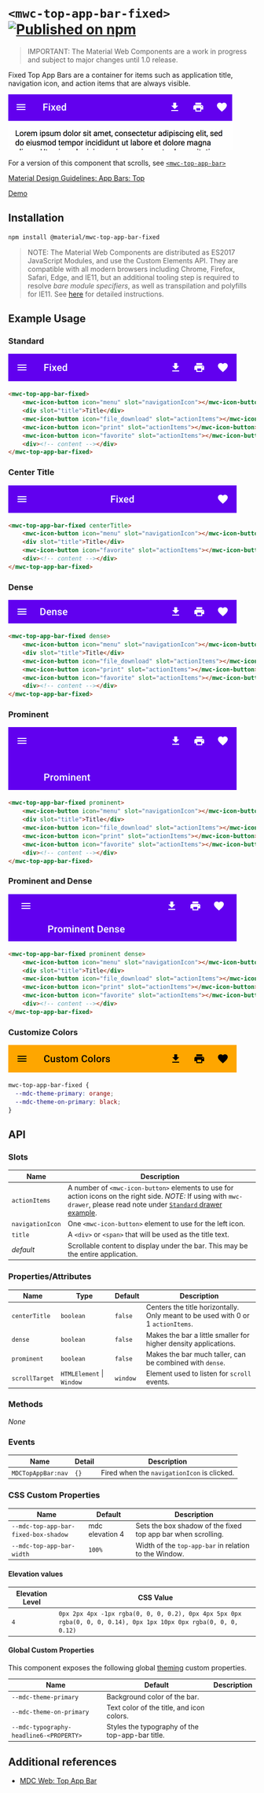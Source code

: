 # `<mwc-top-app-bar-fixed>` [![Published on npm](https://img.shields.io/npm/v/@material/mwc-top-app-bar-fixed.svg)](https://www.npmjs.com/package/@material/mwc-top-app-bar-fixed)

> IMPORTANT: The Material Web Components are a work in progress and subject to
> major changes until 1.0 release.

Fixed Top App Bars are a container for items such as application title, navigation icon, and action items that are always visible.

![](images/fixed.gif)

For a version of this component that scrolls, see [`<mwc-top-app-bar>`](https://github.com/material-components/material-components-web-components/tree/master/packages/top-app-bar)

[Material Design Guidelines: App Bars: Top](https://material.io/design/components/app-bars-top.html)

[Demo](https://material-components.github.io/material-components-web-components/demos/top-app-bar-fixed/)

## Installation

```sh
npm install @material/mwc-top-app-bar-fixed
```

> NOTE: The Material Web Components are distributed as ES2017 JavaScript
> Modules, and use the Custom Elements API. They are compatible with all modern
> browsers including Chrome, Firefox, Safari, Edge, and IE11, but an additional
> tooling step is required to resolve *bare module specifiers*, as well as
> transpilation and polyfills for IE11. See
> [here](https://github.com/material-components/material-components-web-components#quick-start)
> for detailed instructions.

## Example Usage

### Standard

<img src="images/standard.png" height="56px">

```html
<mwc-top-app-bar-fixed>
    <mwc-icon-button icon="menu" slot="navigationIcon"></mwc-icon-button>
    <div slot="title">Title</div>
    <mwc-icon-button icon="file_download" slot="actionItems"></mwc-icon-button>
    <mwc-icon-button icon="print" slot="actionItems"></mwc-icon-button>
    <mwc-icon-button icon="favorite" slot="actionItems"></mwc-icon-button>
    <div><!-- content --></div>
</mwc-top-app-bar-fixed>
```

### Center Title

<img src="images/center_title.png" height="56px">

```html
<mwc-top-app-bar-fixed centerTitle>
    <mwc-icon-button icon="menu" slot="navigationIcon"></mwc-icon-button>
    <div slot="title">Title</div>
    <mwc-icon-button icon="favorite" slot="actionItems"></mwc-icon-button>
    <div><!-- content --></div>
</mwc-top-app-bar-fixed>
```

### Dense

<img src="images/dense.png" height="48px">

```html
<mwc-top-app-bar-fixed dense>
    <mwc-icon-button icon="menu" slot="navigationIcon"></mwc-icon-button>
    <div slot="title">Title</div>
    <mwc-icon-button icon="file_download" slot="actionItems"></mwc-icon-button>
    <mwc-icon-button icon="print" slot="actionItems"></mwc-icon-button>
    <mwc-icon-button icon="favorite" slot="actionItems"></mwc-icon-button>
    <div><!-- content --></div>
</mwc-top-app-bar-fixed>
```

### Prominent

<img src="images/prominent.png" height="128px">

```html
<mwc-top-app-bar-fixed prominent>
    <mwc-icon-button icon="menu" slot="navigationIcon"></mwc-icon-button>
    <div slot="title">Title</div>
    <mwc-icon-button icon="file_download" slot="actionItems"></mwc-icon-button>
    <mwc-icon-button icon="print" slot="actionItems"></mwc-icon-button>
    <mwc-icon-button icon="favorite" slot="actionItems"></mwc-icon-button>
    <div><!-- content --></div>
</mwc-top-app-bar-fixed>
```

### Prominent and Dense

<img src="images/prominent_and_dense.png" height="96px">

```html
<mwc-top-app-bar-fixed prominent dense>
    <mwc-icon-button icon="menu" slot="navigationIcon"></mwc-icon-button>
    <div slot="title">Title</div>
    <mwc-icon-button icon="file_download" slot="actionItems"></mwc-icon-button>
    <mwc-icon-button icon="print" slot="actionItems"></mwc-icon-button>
    <mwc-icon-button icon="favorite" slot="actionItems"></mwc-icon-button>
    <div><!-- content --></div>
</mwc-top-app-bar-fixed>
```

### Customize Colors

<img src="images/custom_colors.png" height="56px">

```css
mwc-top-app-bar-fixed {
  --mdc-theme-primary: orange;
  --mdc-theme-on-primary: black;
}
```

## API

### Slots
| Name | Description
| ---- | -----------
| `actionItems` | A number of `<mwc-icon-button>` elements to use for action icons on the right side. _NOTE:_ If using with `mwc-drawer`, please read note under [`Standard` drawer example](https://github.com/material-components/material-components-web-components/tree/master/packages/top-app-bar).
| `navigationIcon` | One `<mwc-icon-button>` element to use for the left icon.
| `title` | A `<div>` or `<span>` that will be used as the title text.
| _default_ | Scrollable content to display under the bar. This may be the entire application.

### Properties/Attributes
| Name | Type | Default | Description
| ---- | ---- | ------- | -----------
| `centerTitle` | `boolean` | `false` | Centers the title horizontally. Only meant to be used with 0 or 1 `actionItems`.
| `dense` | `boolean` | `false` | Makes the bar a little smaller for higher density applications.
| `prominent` | `boolean` | `false` | Makes the bar much taller, can be combined with `dense`.
| `scrollTarget` | `HTMLElement` \| `Window` | `window` | Element used to listen for `scroll` events.

### Methods
*None*

### Events

| Name | Detail | Description
| ---- | ------ | -----------
| `MDCTopAppBar:nav` | `{}` | Fired when the `navigationIcon` is clicked.

### CSS Custom Properties

| Name | Default | Description
| ------------------------------------ | --------------- | ---
| `--mdc-top-app-bar-fixed-box-shadow` | mdc elevation 4 | Sets the box shadow of the fixed top app bar when scrolling.
| `--mdc-top-app-bar-width`            | `100%`          | Width of the `top-app-bar` in relation to the Window.

#### Elevation values

| Elevation Level | CSS Value
| --- | ---
| `4` | `0px 2px 4px -1px rgba(0, 0, 0, 0.2), 0px 4px 5px 0px rgba(0, 0, 0, 0.14), 0px 1px 10px 0px rgba(0, 0, 0, 0.12)`

#### Global Custom Properties

This component exposes the following global [theming](https://github.com/material-components/material-components-web-components/blob/master/docs/theming.md)
custom properties.

| Name | Default | Description
| ---- | ------- | -----------
| `--mdc-theme-primary` | Background color of the bar.
| `--mdc-theme-on-primary` | Text color of the title, and icon colors.
| `--mdc-typography-headline6-<PROPERTY>` | Styles the typography of the top-app-bar title.

## Additional references

- [MDC Web: Top App Bar](https://material.io/develop/web/components/top-app-bar/)
